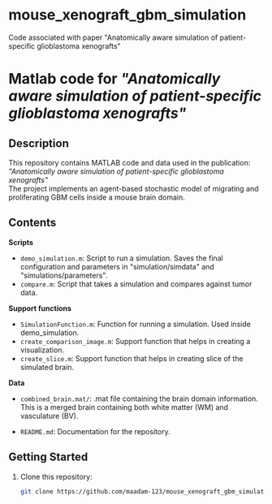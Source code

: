 # mouse_xenograft_gbm_simulation
Code associated with paper "Anatomically aware simulation of patient-specific glioblastoma xenografts"


# Matlab code for *"Anatomically aware simulation of patient-specific glioblastoma xenografts"*

## Description
This repository contains MATLAB code and data used in the publication:  
*"Anatomically aware simulation of patient-specific glioblastoma xenografts"*  
The project implements an agent-based stochastic model of migrating and proliferating GBM cells inside a mouse brain domain.

## Contents
**Scripts**
- `demo_simulation.m`: Script to run a simulation. Saves the final configuration and parameters in "simulation/simdata" and "simulations/parameters".
- `compare.m`: Script that takes a simulation and compares against tumor data.

**Support functions**
- `SimulationFunction.m`: Function for running a simulation. Used inside demo_simulation.
- `create_comparison_image.m`: Support function that helps in creating a visualization.
- `create_slice.m`: Support function that helps in creating slice of the simulated brain.


**Data**
- `combined_brain.mat/`: .mat file containing the brain domain information. This is a merged brain containing both white matter (WM) and vasculature (BV).


- `README.md`: Documentation for the repository.

## Getting Started
1. Clone this repository:
   ```bash
   git clone https://github.com/maadam-123/mouse_xenograft_gbm_simulation.git
